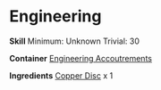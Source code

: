<!-- TITLE: Copper Gear -->
<!-- SUBTITLE:  -->
# Engineering
**Skill**
Minimum: Unknown
Trivial: 30

**Container**
[Engineering Accoutrements](engineering-accoutrements)

**Ingredients**
[Copper Disc](copper-disc) x 1